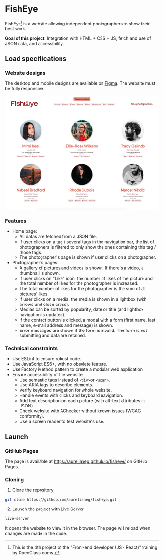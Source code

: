 # FishEye

FishEye[^1] is a website allowing independent photographers to show their best work.

**Goal of this project**: Integration with HTML + CSS + JS, fetch and use of JSON data, and accessibility.

## Load specifications

### Website designs

The desktop and mobile designs are available on [Figma](https://www.figma.com/file/pt8xJxC1QffW4HX16QhGZJ/UI-Design-FishEye-FR-OLD). The website must be fully responsive.

![Design for the home page](./assets/design/homepage.png "Design for the home page")

### Features

- Home page:
    * All datas are fetched from a JSON file.
    * If user clicks on a tag / several tags in the navigation bar, the list of photographers is filtered to only show the ones containing this tag / those tags.
    * The photographer's page is shown if user clicks on a photographer.
- Photographer's pages:
    * A gallery of pictures and videos is shown. If there's a video, a thumbnail is shown.
    * If user clicks on "Like" icon, the number of likes of the picture and the total number of likes for the photographer is increased.
    * The total number of likes for the photographer is the sum of all pictures' likes.
    * If user clicks on a media, the media is shown in a lightbox (with arrows and close cross).
    * Medias can be sorted by popularity, date or title (and lightbox navigation is updated).
    * If the contact button is clicked, a modal with a form (first name, last name, e-mail address and message) is shown.
    * Error messages are shown if the form is invalid. The form is not submitting and data are retained.

### Technical constraints

- Use ESLint to ensure robust code.
- Use JavaScript ES6+, with no obsolete feature.
- Use Factory Method pattern to create a modular web application.
- Ensure accessibility of the website:
    * Use semantic tags instead of `<div>`or `<span>`.
    * Use ARIA tags to describe elements.
    * Verify keyboard navigation for whole website.
    * Handle events with clicks and keyboard navigation.
    * Add text description on each picture (with alt-text attributes in JSON).
    * Check website with AChecker without known issues (WCAG conformity).
    * Use a screen reader to test website's use.


## Launch

### GitHub Pages

The page is available at <https://aurelianeg.github.io/fisheye/> on GitHub Pages.

### Cloning

1. Clone the repository

```sh
git clone https://github.com/aurelianeg/fisheye.git
```

2. Launch the project with Live Server

```sh
live-server
```

It opens the website to view it in the browser. The page will reload when changes are made in the code.


[^1]: This is the 4th project of the "Front-end developer (JS - React)" training by OpenClassrooms.